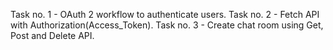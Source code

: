 Task no. 1 - OAuth 2 workflow to authenticate users.
Task no. 2 - Fetch API with Authorization(Access_Token).
Task no. 3 - Create chat room using Get, Post and Delete API.
